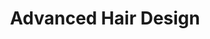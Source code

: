 ---
title: "Advanced Hair Design"
url: /daytona-beach-shores/advanced-hair-design/
shop: hairdresser
---